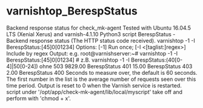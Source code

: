 # varnishtop_BerespStatus

Backend response status for check_mk-agent
Tested with Ubuntu 16.04.5 LTS (Xenial Xerus) and varnish-4.1.10
Python3 script
BerespStatus - Backend response status (The HTTP status code received).
varnishtop -1 -I BerespStatus:[45]0[01234]
Options: [-1] Run once; [-I <[taglist:]regex>] Include by regex
Output: e.g. root@varnishserver:~# varnishtop -1 -I BerespStatus:[45]0[01234] # z.B. varnishtop -1 -I BerespStatus:\(40[0-4]\|50[0-24]\) ohne 503
  9829.00 BerespStatus 401
    15.00 BerespStatus 403
     2.00 BerespStatus 400
Seconds to measure over, the default is 60 seconds. The first number in the list is the average number of requests seen over this time period.
Output is reset to 0 when the Varnish service is restarted.
script under '/opt/app/check-mk-agent/lib/local/myscript' take off and perform with 'chmod + x'.
